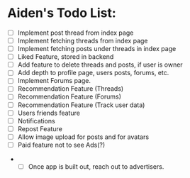 # Aiden's Todo List:

- [ ] Implement post thread from index page
- [ ] Implement fetching threads from index page
- [ ] Implement fetching posts under threads in index page
- [ ] Liked Feature, stored in backend
- [ ] Add feature to delete threads and posts, if user is owner
- [ ] Add depth to profile page, users posts, forums, etc.
- [ ] Implement Forums page.
- [ ] Recommendation Feature (Threads)
- [ ] Recommendation Feature (Forums)
- [ ] Recommendation Feature (Track user data)
- [ ] Users friends feature
- [ ] Notifications
- [ ] Repost Feature
- [ ] Allow image upload for posts and for avatars
- [ ] Paid feature not to see Ads(?)
- - [ ] Once app is built out, reach out to advertisers.
